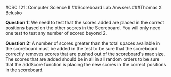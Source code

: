 #CSC 121: Computer Science II
##Scoreboard Lab Anwsers
###Thomas X Belusko

**Question 1:** We need to test that the scores added are placed in the correct positions based on the other scores in the Scoreboard. You will only need one test to test any number of scored beyond 2.

**Question 2:** A number of scores greater than the total spaces available in the scoreboard must be added in the test to be sure that the scoreboard correctly removes scores that are pushed out of the scoreboard's max size.  The scores that are added should be in all in all random orders to be sure that the addScore function is placing the new scores in the correct positions in the scoreboard.